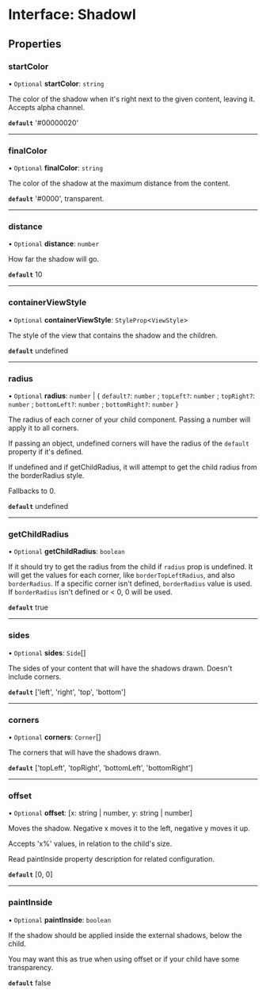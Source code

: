 # Interface: ShadowI

## Properties

### startColor

• `Optional` **startColor**: `string`

The color of the shadow when it's right next to the given content, leaving it.
Accepts alpha channel.

**`default`** '#00000020'

___

### finalColor

• `Optional` **finalColor**: `string`

The color of the shadow at the maximum distance from the content.

**`default`** '#0000', transparent.

___

### distance

• `Optional` **distance**: `number`

How far the shadow will go.

**`default`** 10

___

### containerViewStyle

• `Optional` **containerViewStyle**: `StyleProp`<`ViewStyle`\>

The style of the view that contains the shadow and the children.

**`default`** undefined

___

### radius

• `Optional` **radius**: `number` \| { `default?`: `number` ; `topLeft?`: `number` ; `topRight?`: `number` ; `bottomLeft?`: `number` ; `bottomRight?`: `number`  }

The radius of each corner of your child component. Passing a number will apply it to all corners.

If passing an object, undefined corners will have the radius of the `default` property if it's defined.

If undefined and if getChildRadius, it will attempt to get the child radius from the borderRadius style.

Fallbacks to 0.

**`default`** undefined

___

### getChildRadius

• `Optional` **getChildRadius**: `boolean`

If it should try to get the radius from the child if `radius` prop is undefined. It will get the values for each
corner, like `borderTopLeftRadius`, and also `borderRadius`. If a specific corner isn't defined, `borderRadius` value is used.
If `borderRadius` isn't defined or < 0, 0 will be used.

**`default`** true

___

### sides

• `Optional` **sides**: `Side`[]

The sides of your content that will have the shadows drawn. Doesn't include corners.

**`default`** ['left', 'right', 'top', 'bottom']

___

### corners

• `Optional` **corners**: `Corner`[]

The corners that will have the shadows drawn.

**`default`** ['topLeft', 'topRight', 'bottomLeft', 'bottomRight']

___

### offset

• `Optional` **offset**: [x: string \| number, y: string \| number]

Moves the shadow. Negative x moves it to the left, negative y moves it up.

Accepts 'x%' values, in relation to the child's size.

Read paintInside property description for related configuration.

**`default`** [0, 0]

___

### paintInside

• `Optional` **paintInside**: `boolean`

If the shadow should be applied inside the external shadows, below the child.

You may want this as true when using offset or if your child have some transparency.

**`default`** false

